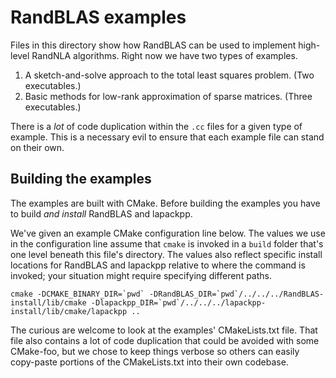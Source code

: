 # RandBLAS examples

Files in this directory show how RandBLAS can be used to implement high-level RandNLA algorithms.
Right now we have two types of examples.
 1. A sketch-and-solve approach to the total least squares problem. (Two executables.)
 2. Basic methods for low-rank approximation of sparse matrices. (Three executables.)

There is a _lot_ of code duplication within the ``.cc`` files for a given type of example.
This is a necessary evil to ensure that each example file can stand on their own.

## Building the examples
The examples are built with CMake. Before building the examples you have to build _and install_
RandBLAS and lapackpp.

We've given an example CMake configuration line below. The values we use in the configuration line
assume that ``cmake`` is invoked in a ``build`` folder that's one level beneath this file's directory.
The values also reflect specific install locations for RandBLAS and lapackpp relative to where the 
command is invoked; your situation might require specifying different paths.

```shell
cmake -DCMAKE_BINARY_DIR=`pwd` -DRandBLAS_DIR=`pwd`/../../../RandBLAS-install/lib/cmake -Dlapackpp_DIR=`pwd`/../../../lapackpp-install/lib/cmake/lapackpp ..
```

The curious are welcome to look at the examples' CMakeLists.txt file. That file also contains 
a lot of code duplication that could be avoided with some CMake-foo, but we chose to keep things
verbose so others can easily copy-paste portions of the CMakeLists.txt into their own codebase.
